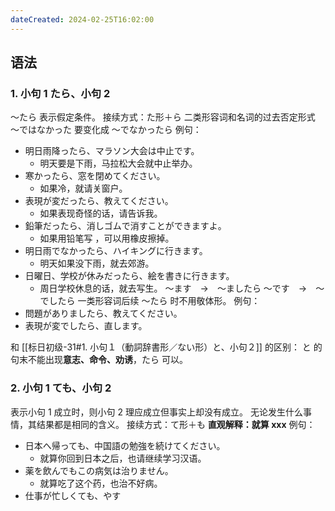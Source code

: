 ```yaml
---
dateCreated: 2024-02-25T16:02:00
---
```

## 语法
### 1. 小句 1 たら、小句 2
～たら 表示假定条件。
接续方式：た形＋ら
二类形容词和名词的过去否定形式 ～ではなかった 要变化成 ～でなかったら
例句：
- 明日雨降ったら、マラソン大会は中止です。
	- 明天要是下雨，马拉松大会就中止举办。
- 寒かったら、窓を閉めてください。
	- 如果冷，就请关窗户。
- 表現が変だったら、教えてください。
	- 如果表现奇怪的话，请告诉我。
- 鉛筆だったら、消しゴムで消すことができますよ。
	- 如果用铅笔写 ，可以用橡皮擦掉。
- 明日雨でなかったら、ハイキングに行きます。
	- 明天如果没下雨，就去郊游。
- 日曜日、学校が休みだったら、絵を書きに行きます。
	- 周日学校休息的话，就去写生。
～ます　→　～ましたら
～です　→　～でしたら
一类形容词后续 ～たら 时不用敬体形。
例句：
- 問題がありましたら、教えてください。
- 表現が変でしたら、直します。

和 [[标日初级-31#1. 小句１（動詞辞書形／ない形）と、小句２]] 的区别：
と 的句末不能出现**意志、命令、劝诱**，たら 可以。
### 2. 小句 1 ても、小句 2
表示小句 1 成立时，则小句 2 理应成立但事实上却没有成立。
无论发生什么事情，其结果都是相同的含义。
接续方式：て形＋も
**直观解释：就算 xxx**
例句：
- 日本へ帰っても、中国語の勉強を続けてください。
	- 就算你回到日本之后，也请继续学习汉语。
- 薬を飲んでもこの病気は治りません。
	- 就算吃了这个药，也治不好病。
- 仕事が忙しくても、やす